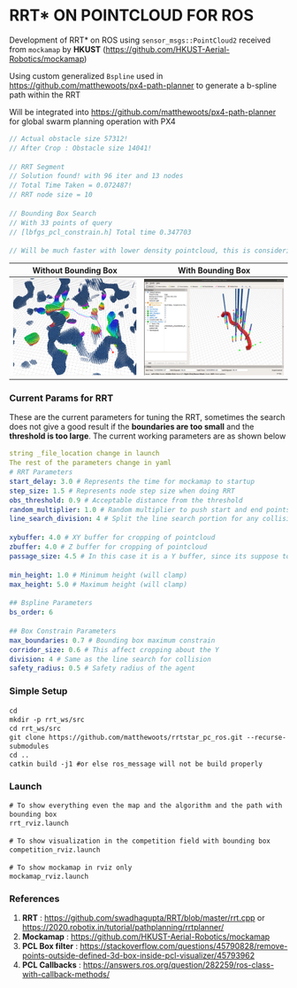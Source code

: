 # RRT* ON POINTCLOUD FOR ROS
Development of RRT* on ROS using `sensor_msgs::PointCloud2` received from `mockamap` by **HKUST** (https://github.com/HKUST-Aerial-Robotics/mockamap)

Using custom generalized `Bspline` used in https://github.com/matthewoots/px4-path-planner to generate a b-spline path within the RRT

Will be integrated into https://github.com/matthewoots/px4-path-planner for global swarm planning operation with PX4

```cpp
// Actual obstacle size 57312! 
// After Crop : Obstacle size 14041! 

// RRT Segment
// Solution found! with 96 iter and 13 nodes
// Total Time Taken = 0.072487!
// RRT node size = 10

// Bounding Box Search 
// With 33 points of query 
// [lbfgs_pcl_constrain.h] Total time 0.347703

// Will be much faster with lower density pointcloud, this is considering internal fill of the mockamap
```
|Without Bounding Box|With Bounding Box|
|---|---|
|![](output.png)|![](output2.png)|


### Current Params for RRT
These are the current parameters for tuning the RRT, sometimes the search does not give a good result if the **boundaries are too small** and the **threshold is too large**.
The current working parameters are as shown below
```yaml
string _file_location change in launch
The rest of the parameters change in yaml
# RRT Parameters
start_delay: 3.0 # Represents the time for mockamap to startup
step_size: 1.5 # Represents node step size when doing RRT
obs_threshold: 0.9 # Acceptable distance from the threshold
random_multiplier: 1.0 # Random multiplier to push start and end points out of obstacles
line_search_division: 4 # Split the line search portion for any collision

xybuffer: 4.0 # XY buffer for cropping of pointcloud
zbuffer: 4.0 # Z buffer for cropping of pointcloud 
passage_size: 4.5 # In this case it is a Y buffer, since its suppose to be align to X

min_height: 1.0 # Minimum height (will clamp)
max_height: 5.0 # Maximum height (will clamp)

## Bspline Parameters
bs_order: 6

## Box Constrain Parameters
max_boundaries: 0.7 # Bounding box maximum constrain
corridor_size: 0.6 # This affect cropping about the Y
division: 4 # Same as the line search for collision
safety_radius: 0.5 # Safety radius of the agent
```

### Simple Setup
```
cd
mkdir -p rrt_ws/src
cd rrt_ws/src
git clone https://github.com/matthewoots/rrtstar_pc_ros.git --recurse-submodules
cd ..
catkin build -j1 #or else ros_message will not be build properly
```
### Launch
```
# To show everything even the map and the algorithm and the path with bounding box
rrt_rviz.launch

# To show visualization in the competition field with bounding box
competition_rviz.launch

# To show mockamap in rviz only
mockamap_rviz.launch
```

### References 
1. **RRT** : https://github.com/swadhagupta/RRT/blob/master/rrt.cpp or https://2020.robotix.in/tutorial/pathplanning/rrtplanner/
2. **Mockamap** : https://github.com/HKUST-Aerial-Robotics/mockamap
3. **PCL Box filter** : https://stackoverflow.com/questions/45790828/remove-points-outside-defined-3d-box-inside-pcl-visualizer/45793962
4. **PCL Callbacks** : https://answers.ros.org/question/282259/ros-class-with-callback-methods/